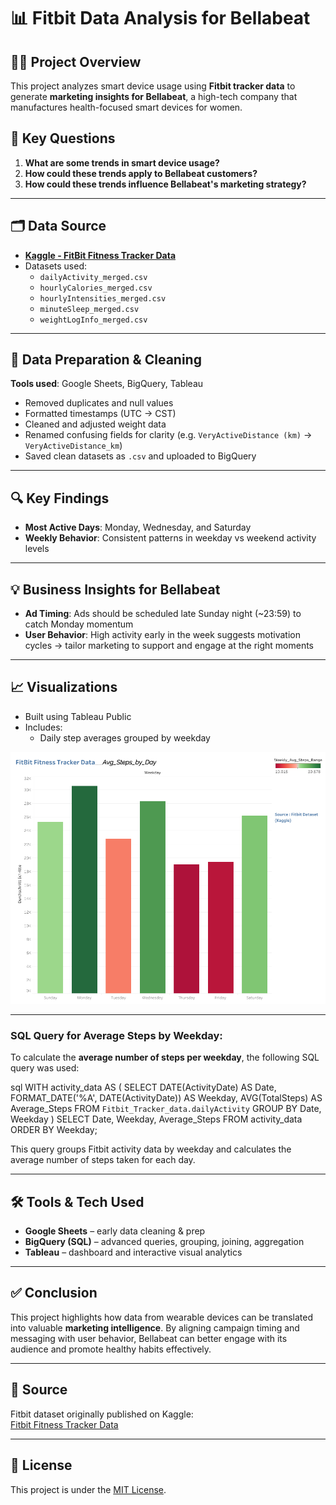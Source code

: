 # 📊 Fitbit Data Analysis for Bellabeat

## 👩‍💻 Project Overview
This project analyzes smart device usage using **Fitbit tracker data** to generate **marketing insights for Bellabeat**, a high-tech company that manufactures health-focused smart devices for women.

## 🧠 Key Questions
1. **What are some trends in smart device usage?**  
2. **How could these trends apply to Bellabeat customers?**  
3. **How could these trends influence Bellabeat's marketing strategy?**

---

## 🗂️ Data Source
- **[Kaggle - FitBit Fitness Tracker Data](https://www.kaggle.com/datasets/arashnic/fitbit)**
- Datasets used:
  - `dailyActivity_merged.csv`
  - `hourlyCalories_merged.csv`
  - `hourlyIntensities_merged.csv`
  - `minuteSleep_merged.csv`
  - `weightLogInfo_merged.csv`

---

## 🧹 Data Preparation & Cleaning
**Tools used**: Google Sheets, BigQuery, Tableau

- Removed duplicates and null values
- Formatted timestamps (UTC → CST)
- Cleaned and adjusted weight data
- Renamed confusing fields for clarity (e.g. `VeryActiveDistance (km)` → `VeryActiveDistance_km`)
- Saved clean datasets as `.csv` and uploaded to BigQuery

---

## 🔍 Key Findings

- **Most Active Days**: Monday, Wednesday, and Saturday
- **Weekly Behavior**: Consistent patterns in weekday vs weekend activity levels

---

## 💡 Business Insights for Bellabeat

- **Ad Timing**: Ads should be scheduled late Sunday night (~23:59) to catch Monday momentum
- **User Behavior**: High activity early in the week suggests motivation cycles → tailor marketing to support and engage at the right moments


---

## 📈 Visualizations

- Built using Tableau Public
- Includes:
  - Daily step averages grouped by weekday
    


![Dashboard 1](https://github.com/Angel1-coder/fitbit-bellabeat-analysis/blob/main/Dashboard%201.png)


---


### SQL Query for Average Steps by Weekday:
To calculate the **average number of steps per weekday**, the following SQL query was used:

sql
WITH activity_data AS (
  SELECT
    DATE(ActivityDate) AS Date,
    FORMAT_DATE('%A', DATE(ActivityDate)) AS Weekday,
    AVG(TotalSteps) AS Average_Steps
  FROM `Fitbit_Tracker_data.dailyActivity`
  GROUP BY Date, Weekday
)
SELECT
  Date,
  Weekday,
  Average_Steps
FROM activity_data
ORDER BY Weekday;

This query groups Fitbit activity data by weekday and calculates the average number of steps taken for each day.

---

## 🛠️ Tools & Tech Used

- **Google Sheets** – early data cleaning & prep
- **BigQuery (SQL)** – advanced queries, grouping, joining, aggregation
- **Tableau** – dashboard and interactive visual analytics
  

---

## ✅ Conclusion

This project highlights how data from wearable devices can be translated into valuable **marketing intelligence**. By aligning campaign timing and messaging with user behavior, Bellabeat can better engage with its audience and promote healthy habits effectively.

---

## 📌 Source
Fitbit dataset originally published on Kaggle:  
[Fitbit Fitness Tracker Data](https://www.kaggle.com/datasets/arashnic/fitbit)

---

## 📜 License
This project is under the [MIT License](LICENSE).
